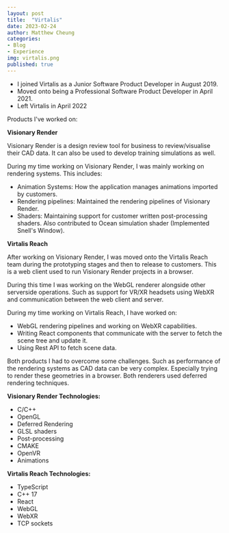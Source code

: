 ```yaml
---
layout: post
title:  "Virtalis"
date: 2023-02-24
author: Matthew Cheung
categories:
- Blog
- Experience
img: virtalis.png
published: true
---
```


- I joined Virtalis as a Junior Software Product Developer in August 2019.
- Moved onto being a Professional Software Product Developer in April 2021.
- Left Virtalis in April 2022<!--more-->

Products I've worked on: 

<b>Visionary Render</b>

Visionary Render is a design review tool for business to review/visualise their CAD data. It can also be
used to develop training simulations as well.

During my time working on Visionary Render, I was mainly working on rendering systems. This includes:

- Animation Systems: How the application manages animations imported by customers.
- Rendering pipelines: Maintained the rendering pipelines of Visionary Render.
- Shaders: Maintaining support for customer written post-processing shaders.
Also contributed to Ocean simulation shader (Implemented Snell's Window).

<b>Virtalis Reach</b>

After working on Visionary Render, I was moved onto the Virtalis Reach team during the prototyping stages and then to release to customers.
This is a web client used to run Visionary Render projects in a browser.

During this time I was working on the WebGL renderer alongside other serverside operations. Such as support for
VR/XR headsets using WebXR and communication between the web client and server.

During my time working on Virtalis Reach, I have worked on:

- WebGL rendering pipelines and working on WebXR capabilities.
- Writing React components that communicate with the server to fetch the scene tree and update it.
- Using Rest API to fetch scene data.

Both products I had to overcome some challenges. Such as performance of the rendering systems as CAD data
can be very complex. Especially trying to render these geometries in a browser. Both renderers used deferred rendering techniques.

<b>Visionary Render Technologies:</b>
- C/C++
- OpenGL
- Deferred Rendering
- GLSL shaders
- Post-processing
- CMAKE
- OpenVR
- Animations

<b>Virtalis Reach Technologies:</b>
- TypeScript
- C++ 17
- React
- WebGL
- WebXR
- TCP sockets

[visren]: https://www.virtalis.com/software/visionary-render
[reach]: https://www.virtalis.com/software/virtalis-reach
